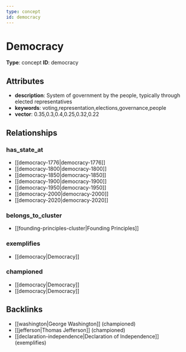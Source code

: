 ```yaml
---
type: concept
id: democracy
---
```


# Democracy

**Type**: concept
**ID**: democracy

## Attributes

- **description**: System of government by the people, typically through elected representatives
- **keywords**: voting,representation,elections,governance,people
- **vector**: 0.35,0.3,0.4,0.25,0.32,0.22

## Relationships

### has_state_at

- [[democracy-1776|democracy-1776]]
- [[democracy-1800|democracy-1800]]
- [[democracy-1850|democracy-1850]]
- [[democracy-1900|democracy-1900]]
- [[democracy-1950|democracy-1950]]
- [[democracy-2000|democracy-2000]]
- [[democracy-2020|democracy-2020]]

### belongs_to_cluster

- [[founding-principles-cluster|Founding Principles]]

### exemplifies

- [[democracy|Democracy]]

### championed

- [[democracy|Democracy]]
- [[democracy|Democracy]]

## Backlinks

- [[washington|George Washington]] (championed)
- [[jefferson|Thomas Jefferson]] (championed)
- [[declaration-independence|Declaration of Independence]] (exemplifies)

